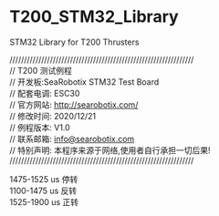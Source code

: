 # T200_STM32_Library
STM32 Library for T200 Thrusters

////////////////////////////////////////////////////////////////  
// T200 测试例程  				        															
// 开发板:SeaRobotix STM32 Test Board  
// 配套电调: ESC30  
// 官方网站: http://searobotix.com/  			       	 					
// 修改时间: 2020/12/21  				      
// 例程版本: V1.0  
// 联系邮箱: info@searobotix.com  
// 特别声明: 本程序来源于网络,使用者自行承担一切后果!  
////////////////////////////////////////////////////////////////  

1475-1525 us  停转  
1100-1475 us  反转  
1525-1900 us  正转  
